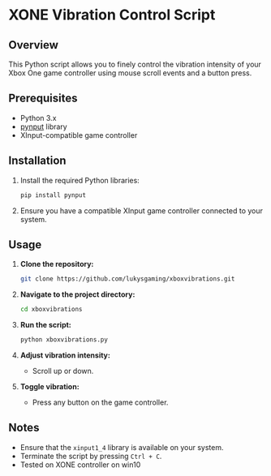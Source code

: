# XONE Vibration Control Script

## Overview

This Python script allows you to finely control the vibration intensity of your Xbox One game controller using mouse scroll events and a button press.

## Prerequisites

- Python 3.x
- [pynput](https://pypi.org/project/pynput/) library
- XInput-compatible game controller

## Installation

1. Install the required Python libraries:

    ```bash
    pip install pynput
    ```

2. Ensure you have a compatible XInput game controller connected to your system.

## Usage

1. **Clone the repository:**

    ```bash
    git clone https://github.com/lukysgaming/xboxvibrations.git
    ```

2. **Navigate to the project directory:**

    ```bash
    cd xboxvibrations
    ```

3. **Run the script:**

    ```bash
    python xboxvibrations.py
    ```

4. **Adjust vibration intensity:**
    - Scroll up or down.

5. **Toggle vibration:**
    - Press any button on the game controller.

## Notes

- Ensure that the `xinput1_4` library is available on your system.
- Terminate the script by pressing `Ctrl + C`.
- Tested on XONE controller on win10
